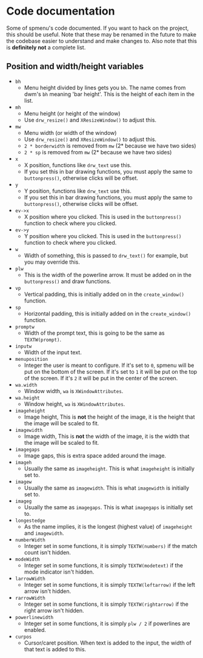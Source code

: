 # Code documentation

Some of spmenu's code documented. If you want to hack on the project, this
should be useful. Note that these may be renamed in the future to make the
codebase easier to understand and make changes to. Also note that this is
**definitely not** a complete list.

## Position and width/height variables

- `bh`
  - Menu height divided by lines gets you `bh`. The name comes from dwm's `bh`
  meaning 'bar height'. This is the height of each item in the list.
- `mh`
  - Menu height (or height of the window)
  - Use `drw_resize()` and `XResizeWindow()` to adjust this.
- `mw`
  - Menu width (or width of the window)
  - Use `drw_resize()` and `XResizeWindow()` to adjust this.
  - `2 * borderwidth` is removed from `mw` (2* because we have two sides)
  - `2 * sp` is removed from `mw` (2* because we have two sides)
- `x`
  - X position, functions like `drw_text` use this.
  - If you set this in bar drawing functions, you must apply the same
  to `buttonpress()`, otherwise clicks will be offset.
- `y`
  - Y position, functions like `drw_text` use this.
  - If you set this in bar drawing functions, you must apply the same
  to `buttonpress()`, otherwise clicks will be offset.
- `ev->x`
  - X position where you clicked. This is used in the `buttonpress()` function
  to check where you clicked.
- `ev->y`
  - Y position where you clicked. This is used in the `buttonpress()` function
  to check where you clicked.
- `w`
  - Width of something, this is passed to `drw_text()` for example, but you may
  override this.
- `plw`
  - This is the width of the powerline arrow. It must be added on in
  the `buttonpress()` and draw functions.
- `vp`
  - Vertical padding, this is initially added on in the `create_window()` function.
- `sp`
  - Horizontal padding, this is initially added on in the `create_window()` function.
- `promptw`
  - Width of the prompt text, this is going to be the same as `TEXTW(prompt)`.
- `inputw`
  - Width of the input text.
- `menuposition`
  - Integer the user is meant to configure. If it's set to `0`, spmenu will be
  put on the bottom of the screen. If it's set to `1` it will be put on the
  top of the screen. If it's `2` it will be put in the center of the screen.
- `wa.width`
  - Window width, `wa` is `XWindowAttributes`.
- `wa.height`
  - Window height, `wa` is `XWindowAttributes`.
- `imageheight`
  - Image height, This is **not** the height of the image, it is the height
  that the image will be scaled to fit.
- `imagewidth`
  - Image width, This is **not** the width of the image, it is the width
  that the image will be scaled to fit.
- `imagegaps`
  - Image gaps, this is extra space added around the image.
- `imageh`
  - Usually the same as `imageheight`. This is what `imageheight` is initially
  set to.
- `imagew`
  - Usually the same as `imagewidth`. This is what `imagewidth` is initially
  set to.
- `imageg`
  - Usually the same as `imagegaps`. This is what `imagegaps` is initially set to.
- `longestedge`
  - As the name implies, it is the longest (highest value) of `imageheight` and `imagewidth`.
- `numberWidth`
  - Integer set in some functions, it is simply `TEXTW(numbers)` if the match
  count isn't hidden.
- `modeWidth`
  - Integer set in some functions, it is simply `TEXTW(modetext)` if the mode
  indicator isn't hidden.
- `larrowWidth`
  - Integer set in some functions, it is simply `TEXTW(leftarrow)` if the left
  arrow isn't hidden.
- `rarrowWidth`
  - Integer set in some functions, it is simply `TEXTW(rightarrow)` if the right
  arrow isn't hidden.
- `powerlinewidth`
  - Integer set in some functions, it is simply `plw / 2` if powerlines are enabled.
- `curpos`
  - Cursor/caret position. When text is added to the input, the width of that text
  is added to this.
